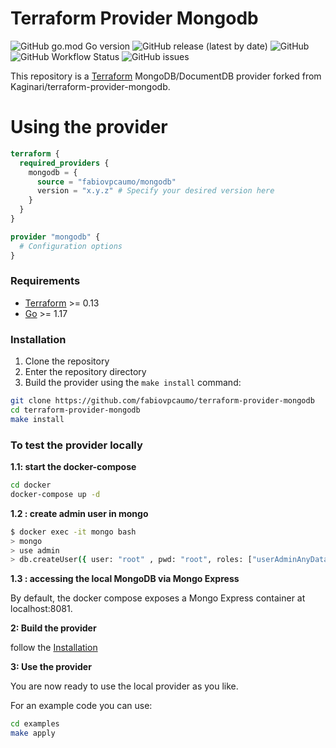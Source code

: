 # Terraform Provider Mongodb

![GitHub go.mod Go version](https://img.shields.io/github/go-mod/go-version/fabiovpcaumo/terraform-provider-mongodb?logo=go&style=flat-square)
![GitHub release (latest by date)](https://img.shields.io/github/v/release/fabiovpcaumo/terraform-provider-mongodb?logo=git&style=flat-square)
![GitHub](https://img.shields.io/github/license/fabiovpcaumo/terraform-provider-mongodb?color=yellow&style=flat-square)
![GitHub Workflow Status](https://img.shields.io/github/workflow/status/fabiovpcaumo/terraform-provider-mongodb/golangci?logo=github&style=flat-square)
![GitHub issues](https://img.shields.io/github/issues/fabiovpcaumo/terraform-provider-mongodb?logo=github&style=flat-square)

This repository is a [Terraform](https://www.terraform.io) MongoDB/DocumentDB provider forked from Kaginari/terraform-provider-mongodb.

# Using the provider

```terraform
terraform {
  required_providers {
    mongodb = {
      source = "fabiovpcaumo/mongodb"
      version = "x.y.z" # Specify your desired version here
    }
  }
}

provider "mongodb" {
  # Configuration options
}
```

### Requirements

- [Terraform](https://www.terraform.io/downloads.html) >= 0.13
- [Go](https://golang.org/doc/install) >= 1.17

### Installation

1. Clone the repository
1. Enter the repository directory
1. Build the provider using the `make install` command:

```bash
git clone https://github.com/fabiovpcaumo/terraform-provider-mongodb
cd terraform-provider-mongodb
make install
```

### To test the provider locally

**1.1: start the docker-compose**

```bash
cd docker
docker-compose up -d
```

**1.2 : create admin user in mongo**

```bash
$ docker exec -it mongo bash
> mongo
> use admin
> db.createUser({ user: "root" , pwd: "root", roles: ["userAdminAnyDatabase", "dbAdminAnyDatabase", "readWriteAnyDatabase"]})
```

**1.3 : accessing the local MongoDB via Mongo Express**

By default, the docker compose exposes a Mongo Express container at localhost:8081.

**2: Build the provider**

follow the [Installation](#Installation)

**3: Use the provider**

You are now ready to use the local provider as you like.

For an example code you can use:

```bash
cd examples
make apply
```

